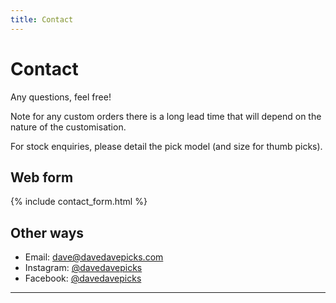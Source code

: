 ```yaml
---
title: Contact
---
```


# Contact

Any questions, feel free!

Note for any custom orders there is a long lead time that will depend on the nature of the customisation.

For stock enquiries, please detail the pick model (and size for thumb picks).

## Web form

{% include contact_form.html %}
<br/>

## Other ways

- Email: [dave@davedavepicks.com](mailto:dave@davedavepicks.com)
- Instagram: [@davedavepicks](https://www.instagram.com/davedavepicks/)
- Facebook: [@davedavepicks](https://www.facebook.com/DaveDavePicks)

---
